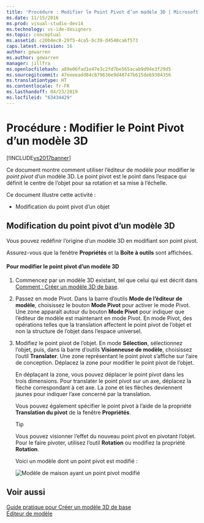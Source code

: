 ```yaml
---
title: 'Procédure : Modifier le Point Pivot d’un modèle 3D | Microsoft Docs'
ms.date: 11/15/2016
ms.prod: visual-studio-dev14
ms.technology: vs-ide-designers
ms.topic: conceptual
ms.assetid: c20b4ec8-29f5-4ca5-bc39-d4548ca6f573
caps.latest.revision: 16
author: gewarren
ms.author: gewarren
manager: jillfra
ms.openlocfilehash: a89e06fad1e47e3c2fd7be565acab9d94e3f29d5
ms.sourcegitcommit: 47eeeeadd84c879636e9d48747b615de69384356
ms.translationtype: HT
ms.contentlocale: fr-FR
ms.lasthandoff: 04/23/2019
ms.locfileid: "63434429"
---
```

# <a name="how-to-modify-the-pivot-point-of-a-3-d-model"></a>Procédure : Modifier le Point Pivot d’un modèle 3D
[!INCLUDE[vs2017banner](../includes/vs2017banner.md)]

Ce document montre comment utiliser l’éditeur de modèle pour modifier le *point pivot* d’un modèle 3D. Le point pivot est le point dans l’espace qui définit le centre de l’objet pour sa rotation et sa mise à l’échelle.  
  
 Ce document illustre cette activité :  
  
- Modification du point pivot d’un objet  
  
## <a name="modifying-the-pivot-point-of-a-3-d-model"></a>Modification du point pivot d’un modèle 3D  
 Vous pouvez redéfinir l’origine d’un modèle 3D en modifiant son point pivot.  
  
 Assurez-vous que la fenêtre **Propriétés** et la **Boîte à outils** sont affichées.  
  
#### <a name="to-modify-the-pivot-point-of-a-3-d-model"></a>Pour modifier le point pivot d’un modèle 3D  
  
1. Commencez par un modèle 3D existant, tel que celui qui est décrit dans [Comment : Créer un modèle 3D de base](../designers/how-to-create-a-basic-3-d-model.md).  
  
2. Passez en mode Pivot. Dans la barre d’outils **Mode de l’éditeur de modèle**, choisissez le bouton **Mode Pivot** pour activer le mode Pivot. Une zone apparaît autour du bouton **Mode Pivot** pour indiquer que l’éditeur de modèle est maintenant en mode Pivot. En mode Pivot, des opérations telles que la translation affectent le point pivot de l’objet et non la structure de l’objet dans l’espace universel.  
  
3. Modifiez le point pivot de l’objet. En mode **Sélection**, sélectionnez l’objet, puis, dans la barre d’outils **Visionneuse de modèle**, choisissez l’outil **Translater**. Une zone représentant le point pivot s’affiche sur l’aire de conception. Déplacez la zone pour modifier le point pivot de l’objet.  
  
    En déplaçant la zone, vous pouvez déplacer le point pivot dans les trois dimensions. Pour translater le point pivot sur un axe, déplacez la flèche correspondant à cet axe. La zone et les flèches deviennent jaunes pour indiquer l’axe concerné par la translation.  
  
    Vous pouvez également spécifier le point pivot à l’aide de la propriété **Translation du pivot** de la fenêtre **Propriétés**.  
  
   > [!TIP]
   > Vous pouvez visionner l’effet du nouveau point pivot en pivotant l’objet. Pour le faire pivoter, utilisez l’outil **Rotation** ou modifiez la propriété **Rotation**.  
  
   Voici un modèle dont un point pivot est modifié :  
  
   ![Modèle de maison ayant un point pivot modifié](../designers/media/digit-modified-model.png "Digit-Modified-Model")  
  
## <a name="see-also"></a>Voir aussi  
 [Guide pratique pour Créer un modèle 3D de base](../designers/how-to-create-a-basic-3-d-model.md)   
 [Éditeur de modèle](../designers/model-editor.md)
